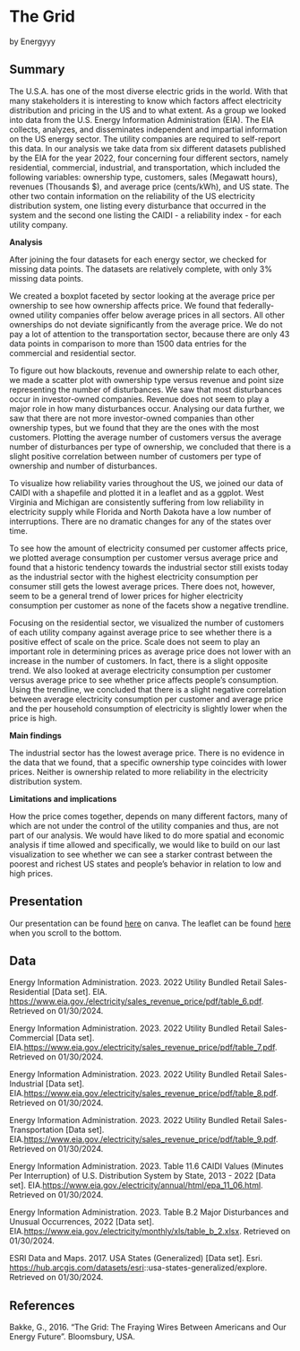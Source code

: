 The Grid
================
by Energyyy

## Summary

The U.S.A. has one of the most diverse electric grids in the world. With
that many stakeholders it is interesting to know which factors affect
electricity distribution and pricing in the US and to what extent. As a
group we looked into data from the U.S. Energy Information
Administration (EIA). The EIA collects, analyzes, and disseminates
independent and impartial information on the US energy sector. The
utility companies are required to self-report this data. In our analysis
we take data from six different datasets published by the EIA for the
year 2022, four concerning four different sectors, namely residential,
commercial, industrial, and transportation, which included the following
variables: ownership type, customers, sales (Megawatt hours), revenues
(Thousands \$), and average price (cents/kWh), and US state. The other
two contain information on the reliability of the US electricity
distribution system, one listing every disturbance that occurred in the
system and the second one listing the CAIDI - a reliability index - for
each utility company.

**Analysis**

After joining the four datasets for each energy sector, we checked for
missing data points. The datasets are relatively complete, with only 3%
missing data points.

We created a boxplot faceted by sector looking at the average price per
ownership to see how ownership affects price. We found that
federally-owned utility companies offer below average prices in all
sectors. All other ownerships do not deviate significantly from the
average price. We do not pay a lot of attention to the transportation
sector, because there are only 43 data points in comparison to more than
1500 data entries for the commercial and residential sector.

To figure out how blackouts, revenue and ownership relate to each other,
we made a scatter plot with ownership type versus revenue and point size
representing the number of disturbances. We saw that most disturbances
occur in investor-owned companies. Revenue does not seem to play a major
role in how many disturbances occur. Analysing our data further, we saw
that there are not more investor-owned companies than other ownership
types, but we found that they are the ones with the most customers.
Plotting the average number of customers versus the average number of
disturbances per type of ownership, we concluded that there is a slight
positive correlation between number of customers per type of ownership
and number of disturbances.

To visualize how reliability varies throughout the US, we joined our
data of CAIDI with a shapefile and plotted it in a leaflet and as a
ggplot. West Virginia and Michigan are consistently suffering from low
reliability in electricity supply while Florida and North Dakota have a
low number of interruptions. There are no dramatic changes for any of
the states over time.

To see how the amount of electricity consumed per customer affects
price, we plotted average consumption per customer versus average price
and found that a historic tendency towards the industrial sector still
exists today as the industrial sector with the highest electricity
consumption per consumer still gets the lowest average prices. There
does not, however, seem to be a general trend of lower prices for higher
electricity consumption per customer as none of the facets show a
negative trendline.

Focusing on the residential sector, we visualized the number of
customers of each utility company against average price to see whether
there is a positive effect of scale on the price. Scale does not seem to
play an important role in determining prices as average price does not
lower with an increase in the number of customers. In fact, there is a
slight opposite trend. We also looked at average electricity consumption
per customer versus average price to see whether price affects people’s
consumption. Using the trendline, we concluded that there is a slight
negative correlation between average electricity consumption per
customer and average price and the per household consumption of
electricity is slightly lower when the price is high.

**Main findings**

The industrial sector has the lowest average price. There is no evidence
in the data that we found, that a specific ownership type coincides with
lower prices. Neither is ownership related to more reliability in the
electricity distribution system.

**Limitations and implications**

How the price comes together, depends on many different factors, many of
which are not under the control of the utility companies and thus, are
not part of our analysis. We would have liked to do more spatial and
economic analysis if time allowed and specifically, we would like to
build on our last visualization to see whether we can see a starker
contrast between the poorest and richest US states and people’s behavior
in relation to low and high prices.

## Presentation

Our presentation can be found
[here](https://www.canva.com/design/DAF_JI5ifwk/mX4bhovu_dcmp6Dzkyk_5w/edit?utm_content=DAF_JI5ifwk&utm_campaign=designshare&utm_medium=link2&utm_source=sharebutton)
on canva. The leaflet can be found
[here](https://95e3ae51b7e64118bc2782af39cf0780.app.posit.cloud/file_show?path=%2Fcloud%2Fproject%2Fworkspace%2Fleaflet.html)
when you scroll to the bottom.

## Data

Energy Information Administration. 2023. 2022 Utility Bundled Retail
Sales- Residential \[Data set\]. EIA.
<https://www.eia.gov./electricity/sales_revenue_price/pdf/table_6.pdf>.
Retrieved on 01/30/2024.

Energy Information Administration. 2023. 2022 Utility Bundled Retail
Sales- Commercial \[Data set\].
EIA.https://www.eia.gov./electricity/sales_revenue_price/pdf/table_7.pdf.
Retrieved on 01/30/2024.

Energy Information Administration. 2023. 2022 Utility Bundled Retail
Sales- Industrial \[Data set\].
EIA.https://www.eia.gov./electricity/sales_revenue_price/pdf/table_8.pdf.
Retrieved on 01/30/2024.

Energy Information Administration. 2023. 2022 Utility Bundled Retail
Sales- Transportation \[Data set\].
EIA.https://www.eia.gov./electricity/sales_revenue_price/pdf/table_9.pdf.
Retrieved on 01/30/2024.

Energy Information Administration. 2023. Table 11.6 CAIDI Values
(Minutes Per Interruption) of U.S. Distribution System by State, 2013 -
2022 \[Data set\].
EIA.https://www.eia.gov./electricity/annual/html/epa_11_06.html.
Retrieved on 01/30/2024.

Energy Information Administration. 2023. Table B.2 Major Disturbances
and Unusual Occurrences, 2022 \[Data set\].
EIA.https://www.eia.gov./electricity/monthly/xls/table_b_2.xlsx.
Retrieved on 01/30/2024.

ESRI Data and Maps. 2017. USA States (Generalized) \[Data set\]. Esri.
<https://hub.arcgis.com/datasets/esri>::usa-states-generalized/explore.
Retrieved on 01/30/2024.

## References

Bakke, G., 2016. “The Grid: The Fraying Wires Between Americans and Our
Energy Future”. Bloomsbury, USA.
